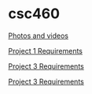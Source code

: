 # csc460

[Photos and videos](https://photos.app.goo.gl/ZLSzDHPTCWxY7wQ36)

[Project 1 Requirements](https://webhome.csc.uvic.ca/~mcheng/460/spring.2019/p1.html)

[Project 3 Requirements](https://webhome.csc.uvic.ca/~mcheng/460/spring.2019/p2.html)

[Project 3 Requirements](http://webhome.csc.uvic.ca/~mcheng/460/spring.2019/p3.html)
